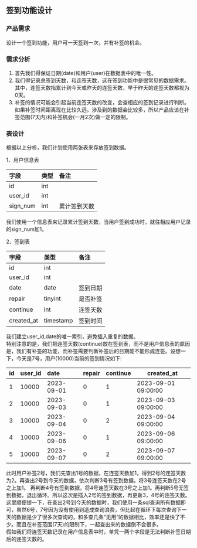 ## 签到功能设计

### 产品需求

设计一个签到功能，用户可一天签到一次，并有补签的机会。

### 需求分析

1. 首先我们得保证日期(date)和用户(user)在数据表中的唯一性。
2. 我们得记录总签到天数，和连签天数，这在签到功能中是很常见的数据需求。其中，连签天数指累计到今天或昨天的连签天数，早于昨天的连签天数都视为0天。
3. 补签的情况可能会引起当前连签天数的改变，会查相应的签到记录进行判断。如果补签时间距离现在比较久远，涉及到的数据会比较多，所以产品应该在补签范围(7天内)和补签机会(一月2次)做一定的限制。

### 表设计

根据以上分析，我们计划使用两张表来存放签到数据。  

1、用户信息表

| 字段       | 类型  | 备注     |
|:---------|:----|:-------|
| id       | int |        |
| user_id  | int |        |
| sign_num | int | 累计签到天数 |

我们使用一个信息表来记录累计签到天数，当用户签到成功时，就往相应用户记录的sign_num加1。

2、签到表

| 字段         | 类型        | 备注   |
|:-----------|:----------|:-----|
| id         | int       |      |
| user_id    | int       |      |
| date       | date      | 签到日期 |
| repair     | tinyint   | 是否补签 |
| continue   | int       | 连签天数 |
| created_at | timestamp | 签到时间 |

我们建立user_id,date的唯一索引，避免插入重复的数据。  
特别注意的是，我们把连签天数(continue)放在签到表，而不是用户信息表的原因是，我们有补签的功能，而补签需要判断补签后的日期能不能形成连签。设想一下，今天是7号，用户(10000)当前的签到情况如下:

| id  | user_id | date       | repair | continue | created_at          |
|:----|:--------|:-----------|--------|----------|---------------------|
| 1   | 10000   | 2023-09-01 | 0      | 1        | 2023-09-01 09:00:00 |
| 2   | 10000   | 2023-09-03 | 0      | 1        | 2023-09-03 09:00:00 |
| 3   | 10000   | 2023-09-04 | 0      | 2        | 2023-09-04 09:00:00 |
| 4   | 10000   | 2023-09-06 | 0      | 1        | 2023-09-06 09:00:00 |
| 5   | 10000   | 2023-09-07 | 0      | 2        | 2023-09-07 09:00:00 |

此时用户补签2号，我们先查出1号的数据，在连签天数加1，得到2号的连签天数为2。再查出2号到今天的数据，依次判断3号有签到数据，将3号连签天数在2号之上加1。 再判断4号有签到数据，将4号连签天数在3号之上加1。再判断5号无签到数据，退出循环。所以这次是插入2号的签到数据，再更新3，4号的连签天数。  
这里顺便提一下，在查出2号到今天的数据时，我们使用一条sql查询所有数据即可，虽然6号，7号因为没有使用到造成查询浪费，但比起在循环下每次查询下一天的数据是少了很多次查询的，和多查几条“无用”的数据相比，效率还是快了不少。而且在补签范围(7天)的限制下，一起查出来的数据倒不会很多。  
假如我们将连签天数记录在用户信息表中时，单凭一两个字段是无法判断补签日期后的连签天数的。
